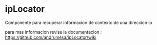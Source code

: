 # ipLocator
Componente para recuperar informacion de contexto de una direccion ip

para mas informacion revise la documentacion : 
https://github.com/andrumesa/ipLocator/wiki
